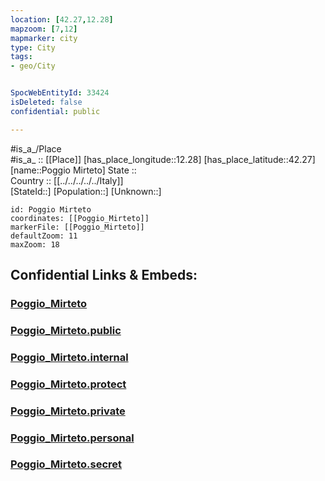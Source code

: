 ```yaml
---
location: [42.27,12.28] 
mapzoom: [7,12] 
mapmarker: city 
type: City
tags:
- geo/City


SpocWebEntityId: 33424
isDeleted: false
confidential: public

---
```

#is_a_/Place  
#is_a_ :: [[Place]] 
[has_place_longitude::12.28] 
[has_place_latitude::42.27] 
[name::Poggio Mirteto] 
State ::  
Country :: [[../../../../../Italy]]  
[StateId::] 
[Population::] 
[Unknown::] 


```leaflet
id: Poggio Mirteto
coordinates: [[Poggio_Mirteto]] 
markerFile: [[Poggio_Mirteto]] 
defaultZoom: 11 
maxZoom: 18
```


## Confidential Links & Embeds: 

### [Poggio_Mirteto](/_Standards/Earth/Continent/Europe/Europe~South/Italy/regions~Italy/Lazio/Viterbo.Province/City/Poggio_Mirteto.md) 

### [Poggio_Mirteto.public](/_public/Earth/Continent/Europe/Europe~South/Italy/regions~Italy/Lazio/Viterbo.Province/City/Poggio_Mirteto.public.md) 

### [Poggio_Mirteto.internal](/_internal/Earth/Continent/Europe/Europe~South/Italy/regions~Italy/Lazio/Viterbo.Province/City/Poggio_Mirteto.internal.md) 

### [Poggio_Mirteto.protect](/_protect/Earth/Continent/Europe/Europe~South/Italy/regions~Italy/Lazio/Viterbo.Province/City/Poggio_Mirteto.protect.md) 

### [Poggio_Mirteto.private](/_private/Earth/Continent/Europe/Europe~South/Italy/regions~Italy/Lazio/Viterbo.Province/City/Poggio_Mirteto.private.md) 

### [Poggio_Mirteto.personal](/_personal/Earth/Continent/Europe/Europe~South/Italy/regions~Italy/Lazio/Viterbo.Province/City/Poggio_Mirteto.personal.md) 

### [Poggio_Mirteto.secret](/_secret/Earth/Continent/Europe/Europe~South/Italy/regions~Italy/Lazio/Viterbo.Province/City/Poggio_Mirteto.secret.md)

